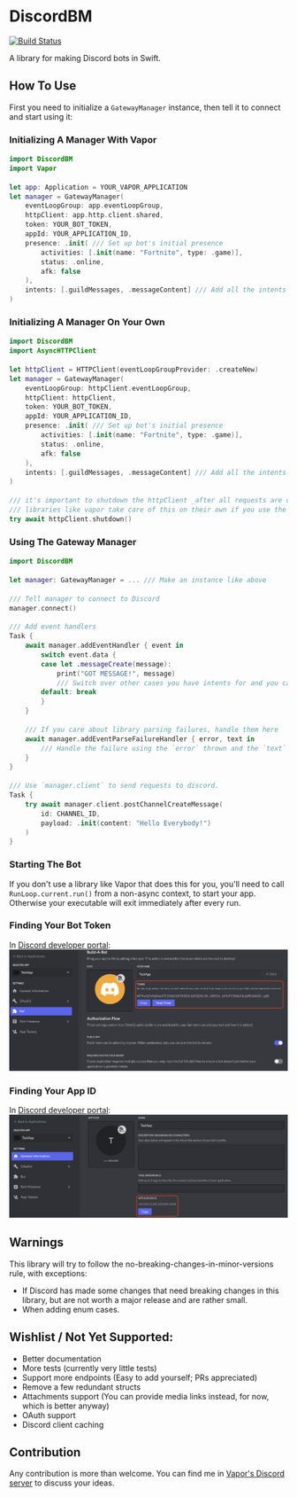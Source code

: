 # DiscordBM

[![Build Status](https://github.com/MahdiBM/DiscordBM/actions/workflows/tests.yml/badge.svg)](https://github.com/MahdiBM/DiscordBM/actions/workflows/tests.yml)

A library for making Discord bots in Swift.

## How To Use
First you need to initialize a `GatewayManager` instance, then tell it to connect and start using it:

### Initializing A Manager With Vapor
```swift
import DiscordBM
import Vapor

let app: Application = YOUR_VAPOR_APPLICATION
let manager = GatewayManager(
    eventLoopGroup: app.eventLoopGroup,
    httpClient: app.http.client.shared,
    token: YOUR_BOT_TOKEN,
    appId: YOUR_APPLICATION_ID,
    presence: .init( /// Set up bot's initial presence
        activities: [.init(name: "Fortnite", type: .game)],
        status: .online,
        afk: false
    ),
    intents: [.guildMessages, .messageContent] /// Add all the intents you want
)
```

### Initializing A Manager On Your Own
```swift
import DiscordBM
import AsyncHTTPClient

let httpClient = HTTPClient(eventLoopGroupProvider: .createNew)
let manager = GatewayManager(
    eventLoopGroup: httpClient.eventLoopGroup,
    httpClient: httpClient,
    token: YOUR_BOT_TOKEN,
    appId: YOUR_APPLICATION_ID,
    presence: .init( /// Set up bot's initial presence
        activities: [.init(name: "Fortnite", type: .game)],
        status: .online,
        afk: false
    ),
    intents: [.guildMessages, .messageContent] /// Add all the intents you want
)

/// it's important to shutdown the httpClient _after all requests are done_, even if one failed
/// libraries like vapor take care of this on their own if you use the shared http client
try await httpClient.shutdown()
```

### Using The Gateway Manager
```swift
import DiscordBM

let manager: GatewayManager = ... /// Make an instance like above

/// Tell manager to connect to Discord
manager.connect()

/// Add event handlers
Task {
    await manager.addEventHandler { event in
        switch event.data {
        case let .messageCreate(message):
            print("GOT MESSAGE!", message)
            /// Switch over other cases you have intents for and you care about.
        default: break
        }
    }
    
    /// If you care about library parsing failures, handle them here
    await manager.addEventParseFailureHandler { error, text in
        /// Handle the failure using the `error` thrown and the `text` received.
    }
}

/// Use `manager.client` to send requests to discord.
Task {
    try await manager.client.postChannelCreateMessage(
        id: CHANNEL_ID,
        payload: .init(content: "Hello Everybody!")
    )
}
```

### Starting The Bot
If you don't use a library like Vapor that does this for you, you'll need to call `RunLoop.current.run()` from a non-async context, to start your app. Otherwise your executable will exit immediately after every run.

### Finding Your Bot Token
In [Discord developer portal](https://discord.com/developers/applications):
![Finding Bot Token](/images/bot_token.png)

### Finding Your App ID
In [Discord developer portal](https://discord.com/developers/applications):
![Finding App ID](/images/bot_app_id.png)

## Warnings
This library will try to follow the no-breaking-changes-in-minor-versions rule, with exceptions:
* If Discord has made some changes that need breaking changes in this library, but are not worth a major release and are rather small.
* When adding enum cases.

## Wishlist / Not Yet Supported:
* Better documentation
* More tests (currently very little tests)
* Support more endpoints (Easy to add yourself; PRs appreciated)
* Remove a few redundant structs
* Attachments support (You can provide media links instead, for now, which is better anyway)
* OAuth support
* Discord client caching

## Contribution
Any contribution is more than welcome. You can find me in [Vapor's Discord server](https://discord.com/invite/vapor) to discuss your ideas.
